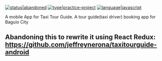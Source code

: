 [![status|abandoned](http://jeffreynerona.com/badges/status-abandoned.svg)](http://jeffreynerona.com/projects) [![type|practice-project](http://jeffreynerona.com/badges/type-practiceproject.svg)](http://jeffreynerona.com/projects/) [![language|javascript](http://jeffreynerona.com/badges/language-javascript.svg)](http://jeffreynerona.com/projects/javascript) 
  
A mobile App for Taxi Tour Guide. A tour guide(taxi driver) booking app for Baguio City

## Abandoning this to rewrite it using React Redux: https://github.com/jeffreynerona/taxitourguide-android
